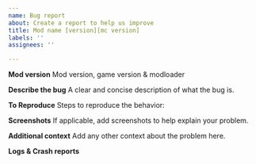 ```yaml
---
name: Bug report
about: Create a report to help us improve
title: Mod name [version][mc version]
labels: ''
assignees: ''

---
```


**Mod version**
Mod version, game version & modloader

**Describe the bug**
A clear and concise description of what the bug is.

**To Reproduce**
Steps to reproduce the behavior:

**Screenshots**
If applicable, add screenshots to help explain your problem.

**Additional context**
Add any other context about the problem here.

**Logs & Crash reports**
